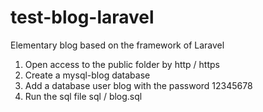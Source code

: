 # test-blog-laravel
Elementary blog based on the framework of Laravel

1. Open access to the public folder by http / https
2. Create a mysql-blog database
3. Add a database user blog with the password 12345678
4. Run the sql file sql / blog.sql